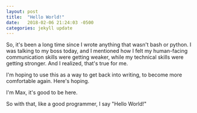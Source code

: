```yaml
---
layout: post
title:  "Hello World!"
date:   2018-02-06 21:24:03 -0500
categories: jekyll update
---
```


So, it's been a long time since I wrote anything that wasn't bash or python. I was talking to my boss today, and I mentioned how I felt my human-facing communication skills were getting weaker, while my technical skills were getting stronger. And I realized, that's true for me. 

I'm hoping to use this as a way to get back into writing, to become more comfortable again. Here's hoping. 

I'm Max, it's good to be here.

So with that, like a good programmer, I say "Hello World!"
